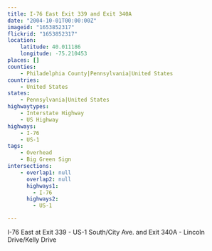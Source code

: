 ```yaml
---
title: I-76 East Exit 339 and Exit 340A
date: "2004-10-01T00:00:00Z"
imageid: "1653852317"
flickrid: "1653852317"
location:
    latitude: 40.011186
    longitude: -75.210453
places: []
counties:
    - Philadelphia County|Pennsylvania|United States
countries:
    - United States
states:
    - Pennsylvania|United States
highwaytypes:
    - Interstate Highway
    - US Highway
highways:
    - I-76
    - US-1
tags:
    - Overhead
    - Big Green Sign
intersections:
    - overlap1: null
      overlap2: null
      highways1:
        - I-76
      highways2:
        - US-1

---
```

I-76 East at Exit 339 - US-1 South/City Ave. and Exit 340A - Lincoln Drive/Kelly Drive